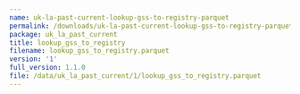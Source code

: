 ```yaml
---
name: uk-la-past-current-lookup-gss-to-registry-parquet
permalink: /downloads/uk-la-past-current-lookup-gss-to-registry-parquet/1
package: uk_la_past_current
title: lookup_gss_to_registry
filename: lookup_gss_to_registry.parquet
version: '1'
full_version: 1.1.0
file: /data/uk_la_past_current/1/lookup_gss_to_registry.parquet
---
```

